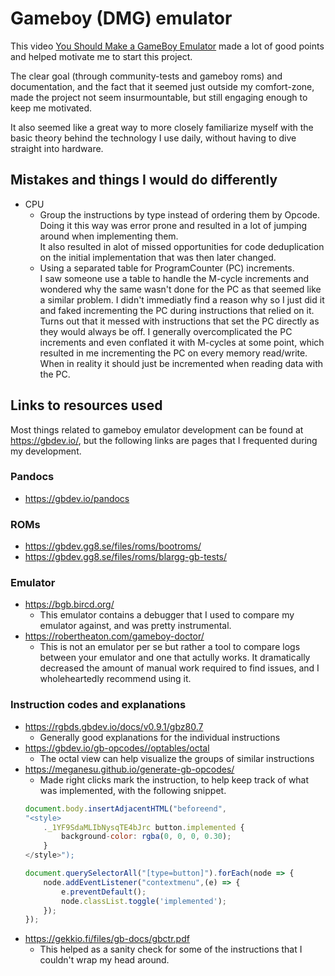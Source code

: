# Gameboy (DMG) emulator
This video [You Should Make a GameBoy Emulator](https://www.youtube.com/watch?v=hy2yY5a1Z-0) made a lot of good points and helped motivate me to start this project.

The clear goal (through community-tests and gameboy roms) and documentation, and the fact that it seemed just outside my comfort-zone, made the project not seem insurmountable, but still engaging enough to keep me motivated.

It also seemed like a great way to more closely familiarize myself with the basic theory behind the technology I use daily, without having to dive straight into hardware. 

## Mistakes and things I would do differently
* CPU
    * Group the instructions by type instead of ordering them by Opcode.\
    Doing it this way was error prone and resulted in a lot of jumping around when implementing them.\
    It also resulted in alot of missed opportunities for code deduplication on the initial implementation that was then later changed.
    * Using a separated table for ProgramCounter (PC) increments.\
    I saw someone use a table to handle the M-cycle increments and wondered why the same wasn't done for the PC as that seemed like a similar problem. I didn't immediatly find a reason why so I just did it and faked incrementing the PC during instructions that relied on it. Turns out that it messed with instructions that set the PC directly as they would always be off. I generally overcomplicated the PC increments and even conflated it with M-cycles at some point, which resulted in me incrementing the PC on every memory read/write. When in reality it should just be incremented when reading data with the PC.  

## Links to resources used
Most things related to gameboy emulator development can be found at https://gbdev.io/, but the following links are pages that I frequented during my development. 
### Pandocs
* https://gbdev.io/pandocs

### ROMs
* https://gbdev.gg8.se/files/roms/bootroms/
* https://gbdev.gg8.se/files/roms/blargg-gb-tests/

### Emulator
* https://bgb.bircd.org/
    * This emulator contains a debugger that I used to compare my emulator against, and was pretty instrumental.
* https://robertheaton.com/gameboy-doctor/
    * This is not an emulator per se but rather a tool to compare logs between your emulator and one that actully works. It dramatically decreased the amount of manual work required to find issues, and I  wholeheartedly recommend using it.

### Instruction codes and explanations
* https://rgbds.gbdev.io/docs/v0.9.1/gbz80.7
    * Generally good explanations for the individual instructions
* https://gbdev.io/gb-opcodes//optables/octal
    * The octal view can help visualize the groups of similar instructions
* https://meganesu.github.io/generate-gb-opcodes/
    * Made right clicks mark the instruction, to help keep track of what was implemented, with the following snippet.
    ```js
    document.body.insertAdjacentHTML("beforeend",
    "<style>
        ._1YF9SdaMLIbNysqTE4bJrc button.implemented {
            background-color: rgba(0, 0, 0, 0.30);
        }
    </style>");

    document.querySelectorAll("[type=button]").forEach(node => {
        node.addEventListener("contextmenu",(e) => {
            e.preventDefault();
            node.classList.toggle('implemented');
        });  
    });
    ```
* https://gekkio.fi/files/gb-docs/gbctr.pdf
    * This helped as a sanity check for some of the instructions that I couldn't wrap my head around.